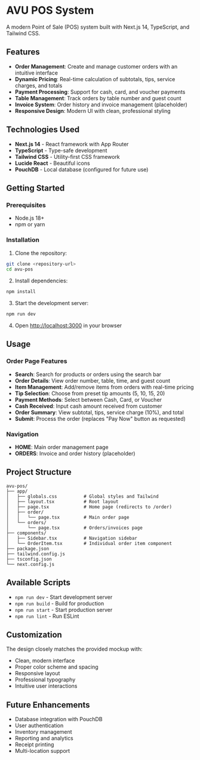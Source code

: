 # AVU POS System

A modern Point of Sale (POS) system built with Next.js 14, TypeScript, and Tailwind CSS.

## Features

- **Order Management**: Create and manage customer orders with an intuitive interface
- **Dynamic Pricing**: Real-time calculation of subtotals, tips, service charges, and totals
- **Payment Processing**: Support for cash, card, and voucher payments
- **Table Management**: Track orders by table number and guest count
- **Invoice System**: Order history and invoice management (placeholder)
- **Responsive Design**: Modern UI with clean, professional styling

## Technologies Used

- **Next.js 14** - React framework with App Router
- **TypeScript** - Type-safe development
- **Tailwind CSS** - Utility-first CSS framework
- **Lucide React** - Beautiful icons
- **PouchDB** - Local database (configured for future use)

## Getting Started

### Prerequisites

- Node.js 18+ 
- npm or yarn

### Installation

1. Clone the repository:
```bash
git clone <repository-url>
cd avu-pos
```

2. Install dependencies:
```bash
npm install
```

3. Start the development server:
```bash
npm run dev
```

4. Open [http://localhost:3000](http://localhost:3000) in your browser

## Usage

### Order Page Features

- **Search**: Search for products or orders using the search bar
- **Order Details**: View order number, table, time, and guest count
- **Item Management**: Add/remove items from orders with real-time pricing
- **Tip Selection**: Choose from preset tip amounts (5, 10, 15, 20)
- **Payment Methods**: Select between Cash, Card, or Voucher
- **Cash Received**: Input cash amount received from customer
- **Order Summary**: View subtotal, tips, service charge (10%), and total
- **Submit**: Process the order (replaces "Pay Now" button as requested)

### Navigation

- **HOME**: Main order management page
- **ORDERS**: Invoice and order history (placeholder)

## Project Structure

```
avu-pos/
├── app/
│   ├── globals.css          # Global styles and Tailwind
│   ├── layout.tsx           # Root layout
│   ├── page.tsx             # Home page (redirects to /order)
│   ├── order/
│   │   └── page.tsx         # Main order page
│   └── orders/
│       └── page.tsx         # Orders/invoices page
├── components/
│   ├── Sidebar.tsx          # Navigation sidebar
│   └── OrderItem.tsx        # Individual order item component
├── package.json
├── tailwind.config.js
├── tsconfig.json
└── next.config.js
```

## Available Scripts

- `npm run dev` - Start development server
- `npm run build` - Build for production
- `npm run start` - Start production server
- `npm run lint` - Run ESLint

## Customization

The design closely matches the provided mockup with:
- Clean, modern interface
- Proper color scheme and spacing
- Responsive layout
- Professional typography
- Intuitive user interactions

## Future Enhancements

- Database integration with PouchDB
- User authentication
- Inventory management
- Reporting and analytics
- Receipt printing
- Multi-location support